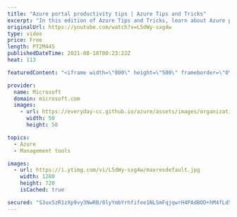 ```yaml
---
title: "Azure portal productivity tips | Azure Tips and Tricks"
excerpt: "In this edition of Azure Tips and Tricks, learn about Azure portal productivity tips.    For more tips and tricks, visit: https://aka.ms/azuretipsandtricks  Get started with 12 months of free services and $200 USD in credit. Create your free account today with Microsoft Azure: https://aka.ms/att/free"
originalUrl: https://youtube.com/watch?v=L5dWy-sxg4w
type: video
price: Free
length: PT2M44S
publishedDateTime: 2021-08-18T00:23:22Z
heat: 113

featuredContent: "<iframe width=\"800\" height=\"500\" frameborder=\"0\" src=\"https://www.youtube.com/embed/L5dWy-sxg4w\" allow=\"accelerometer; autoplay; encrypted-media; gyroscope; picture-in-picture\" allowfullscreen></iframe>"

provider:
  name: Microsoft
  domain: microsoft.com
  images:
    - url: https://everyday-cc.github.io/azure/assets/images/organizations/microsoft.com-50x50.jpg
      width: 50
      height: 50

topics:
  - Azure
  - Management tools

images:
  - url: https://i.ytimg.com/vi/L5dWy-sxg4w/maxresdefault.jpg
    width: 1280
    height: 720
    isCached: true

secured: "S3ux5zR1zXp9vy3NwRB/8lyYmbYrhfifee1NLSmFqjqwrH4PAdBOD+hM4fLd5mgsYc+A+qh48Fg9e1esQZmNhCtF2fs2Dt6u5wPRODSWOxzIMnpCl2jh6iiTPsGHVG5hHTMRP+lSKqA5Wi6sLCZED7Sx5xsvl08CwYqH8FdWgeOYXvxC3f6FFS3FrTaUEy2Y7q+uJnOZ6of6RdcVmpvUbH6gIz1izn6GqpLjCywMWKngnxtCysYzjFr9eyAkY6RCSgqtYQIJeXIRmrCjciggH+hZhOahc2zSSEY1Gi4HlhynaJwaIzV/ORw9W+tNzrQQe3WD4n0eLzTrx5rr0shcHJHHJCyyaDbH7CYiP+5mKQ+8Fa/PZnXnAzp/TdjgcGUIAEzyho0/Ao3YZW/lFM0qSt0qCigBtusXw52fZ+aLAE4=;GRIZoAP4D+00J9cSS4eYoA=="
---
```


